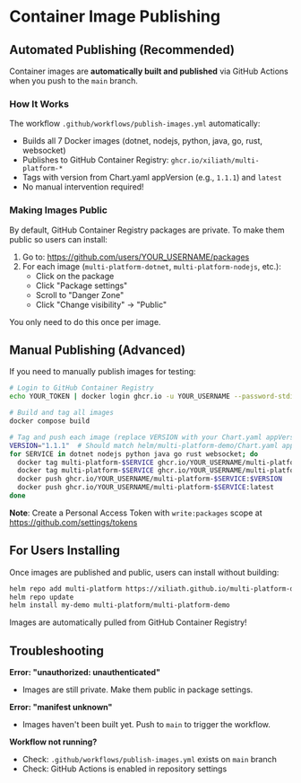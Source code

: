 # Container Image Publishing

## Automated Publishing (Recommended)

Container images are **automatically built and published** via GitHub Actions when you push to the `main` branch.

### How It Works

The workflow `.github/workflows/publish-images.yml` automatically:
- Builds all 7 Docker images (dotnet, nodejs, python, java, go, rust, websocket)
- Publishes to GitHub Container Registry: `ghcr.io/xiliath/multi-platform-*`
- Tags with version from Chart.yaml appVersion (e.g., `1.1.1`) and `latest`
- No manual intervention required!

### Making Images Public

By default, GitHub Container Registry packages are private. To make them public so users can install:

1. Go to: https://github.com/users/YOUR_USERNAME/packages
2. For each image (`multi-platform-dotnet`, `multi-platform-nodejs`, etc.):
   - Click on the package
   - Click "Package settings"
   - Scroll to "Danger Zone"
   - Click "Change visibility" → "Public"

You only need to do this once per image.

## Manual Publishing (Advanced)

If you need to manually publish images for testing:

```bash
# Login to GitHub Container Registry
echo YOUR_TOKEN | docker login ghcr.io -u YOUR_USERNAME --password-stdin

# Build and tag all images
docker compose build

# Tag and push each image (replace VERSION with your Chart.yaml appVersion)
VERSION="1.1.1"  # Should match helm/multi-platform-demo/Chart.yaml appVersion
for SERVICE in dotnet nodejs python java go rust websocket; do
  docker tag multi-platform-$SERVICE ghcr.io/YOUR_USERNAME/multi-platform-$SERVICE:$VERSION
  docker tag multi-platform-$SERVICE ghcr.io/YOUR_USERNAME/multi-platform-$SERVICE:latest
  docker push ghcr.io/YOUR_USERNAME/multi-platform-$SERVICE:$VERSION
  docker push ghcr.io/YOUR_USERNAME/multi-platform-$SERVICE:latest
done
```

**Note**: Create a Personal Access Token with `write:packages` scope at https://github.com/settings/tokens

## For Users Installing

Once images are published and public, users can install without building:

```bash
helm repo add multi-platform https://xiliath.github.io/multi-platform-demo
helm repo update
helm install my-demo multi-platform/multi-platform-demo
```

Images are automatically pulled from GitHub Container Registry!

## Troubleshooting

**Error: "unauthorized: unauthenticated"**
- Images are still private. Make them public in package settings.

**Error: "manifest unknown"**
- Images haven't been built yet. Push to `main` to trigger the workflow.

**Workflow not running?**
- Check: `.github/workflows/publish-images.yml` exists on `main` branch
- Check: GitHub Actions is enabled in repository settings
